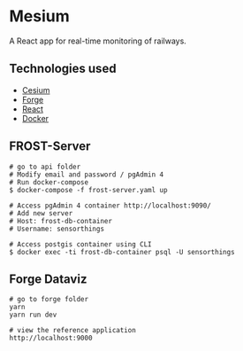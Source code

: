 # Mesium

A React app for real-time monitoring of railways.

## Technologies used

- [Cesium](https://cesium.com/)
- [Forge](https://forge.autodesk.com/)
- [React](https://reactjs.org/)
- [Docker](https://www.docker.com/)

## FROST-Server

``` shell
# go to api folder
# Modify email and password / pgAdmin 4
# Run docker-compose
$ docker-compose -f frost-server.yaml up

# Access pgAdmin 4 container http://localhost:9090/
# Add new server 
# Host: frost-db-container
# Username: sensorthings

# Access postgis container using CLI
$ docker exec -ti frost-db-container psql -U sensorthings
```

## Forge Dataviz

``` shell
# go to forge folder
yarn
yarn run dev

# view the reference application
http://localhost:9000
```
